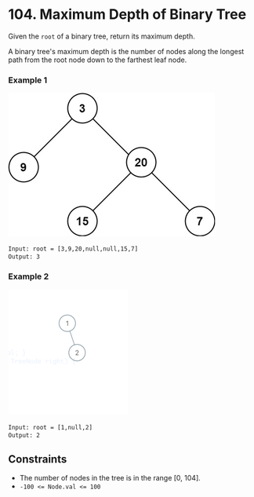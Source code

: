 # 104. Maximum Depth of Binary Tree

Given the `root` of a binary tree, return its maximum depth.

A binary tree's maximum depth is the number of nodes along the longest path from the root node down to the farthest leaf node.

### Example 1 
![Example 1](Example1.png)
```
Input: root = [3,9,20,null,null,15,7]
Output: 3
```

### Example 2
![Example 2](Example2.png)
```
Input: root = [1,null,2]
Output: 2
```

## Constraints 
* The number of nodes in the tree is in the range [0, 104].
* `-100 <= Node.val <= 100`
